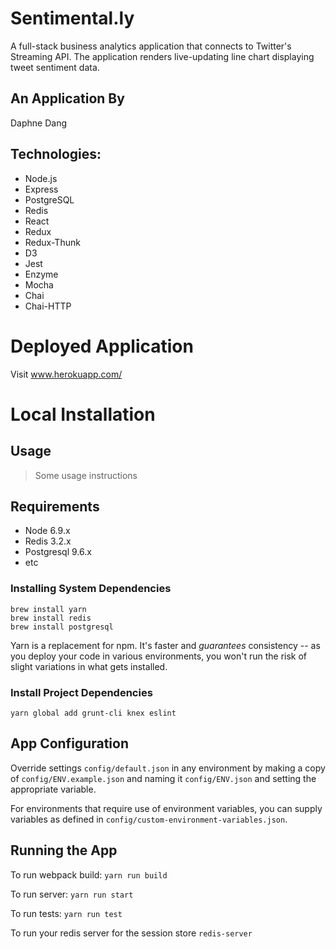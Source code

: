 # Sentimental.ly

A full-stack business analytics application that connects to Twitter's Streaming API. The application renders live-updating line chart displaying tweet sentiment data.

## An Application By

Daphne Dang

## Technologies:

- Node.js
- Express
- PostgreSQL
- Redis
- React
- Redux
- Redux-Thunk
- D3
- Jest
- Enzyme
- Mocha
- Chai
- Chai-HTTP

# Deployed Application

Visit www.herokuapp.com/

# Local Installation

## Usage

> Some usage instructions

## Requirements

- Node 6.9.x
- Redis 3.2.x
- Postgresql 9.6.x
- etc

### Installing System Dependencies

```
brew install yarn
brew install redis
brew install postgresql
```

Yarn is a replacement for npm. It's faster and *guarantees* consistency -- as you deploy your code in various environments, you won't run the risk of slight variations in what gets installed.

### Install Project Dependencies

```
yarn global add grunt-cli knex eslint
```

## App Configuration

Override settings `config/default.json` in any environment by making a copy of `config/ENV.example.json` and naming it `config/ENV.json` and setting the appropriate variable.

For environments that require use of environment variables, you can supply variables as defined in `config/custom-environment-variables.json`.

## Running the App

To run webpack build: `yarn run build`

To run server: `yarn run start`

To run tests: `yarn run test`

To run your redis server for the session store `redis-server`


